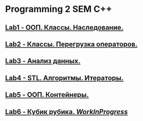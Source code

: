 # Programming 2 SEM C++

## [Lab1 - ООП. Классы. Наследование.](/Lab1)
## [Lab2 - Классы. Перегрузка операторов.](/Lab2)
## [Lab3 - Анализ данных.](/Lab3)
## [Lab4 - STL. Алгоритмы. Итераторы.](/Lab4)
## [Lab5 - ООП. Контейнеры.](/Lab5)
## [Lab6 - Кубик рубика. *WorkInProgress*](/Lab6)
